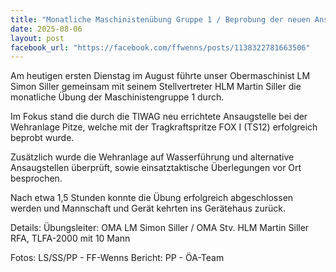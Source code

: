 ```yaml
---
title: "Monatliche Maschinistenübung Gruppe 1 / Beprobung der neuen Ansaugstelle bei der Wehranlage Pitze"
date: 2025-08-06
layout: post
facebook_url: "https://facebook.com/ffwenns/posts/1138322781663506"
---
```

Am heutigen  ersten Dienstag im August führte  unser Obermaschinist LM Simon Siller gemeinsam mit seinem Stellvertreter HLM Martin Siller die monatliche Übung der Maschinistengruppe 1 durch.

Im Fokus stand die durch die TIWAG neu errichtete Ansaugstelle bei der  Wehranlage Pitze, welche mit der  Tragkraftspritze FOX I (TS12) erfolgreich beprobt wurde.

Zusätzlich wurde die Wehranlage auf Wasserführung  und alternative Ansaugstellen überprüft, sowie einsatztaktische Überlegungen vor Ort besprochen. 

Nach etwa  1,5 Stunden konnte die Übung  erfolgreich abgeschlossen werden und Mannschaft  und Gerät kehrten ins Gerätehaus zurück.

Details:
 Übungsleiter: OMA LM Simon Siller / OMA Stv. HLM Martin Siller
 RFA, TLFA-2000 mit 10 Mann

 Fotos: LS/SS/PP - FF-Wenns
 Bericht: PP - ÖA-Team
